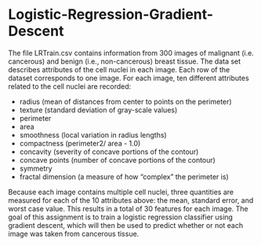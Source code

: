 # Logistic-Regression-Gradient-Descent

The file LRTrain.csv contains information from 300 images of malignant (i.e. cancerous) and
benign (i.e., non-cancerous) breast tissue. The data set describes attributes of the cell nuclei in
each image. Each row of the dataset corresponds to one image. For each image, ten different
attributes related to the cell nuclei are recorded:

- radius (mean of distances from center to points on the perimeter)
- texture (standard deviation of gray-scale values)
- perimeter
- area
- smoothness (local variation in radius lengths)
- compactness (perimeter2/ area - 1.0)
- concavity (severity of concave portions of the contour)
- concave points (number of concave portions of the contour)
- symmetry
- fractal dimension (a measure of how “complex” the perimeter is)

Because each image contains multiple cell nuclei, three quantities are measured for each of the 10
attributes above: the mean, standard error, and worst case value. This results in a total of 30
features for each image. The goal of this assignment is to train a logistic regression classifier using
gradient descent, which will then be used to predict whether or not each image was taken from
cancerous tissue.

